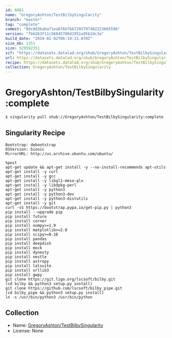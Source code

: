 ```yaml
---
id: 6081
name: "GregoryAshton/TestBilbySingularity"
branch: "master"
tag: "complete"
commit: "0dc8d3baba71ea676b7bb7293797482223665596"
version: "fb6263f11c56045708d1951a95b2dc3a"
build_date: "2019-01-02T06:19:31.070Z"
size_mb: 1151
size: 529592351
sif: "https://datasets.datalad.org/shub/GregoryAshton/TestBilbySingularity/complete/2019-01-02-0dc8d3ba-fb6263f1/fb6263f11c56045708d1951a95b2dc3a.simg"
url: https://datasets.datalad.org/shub/GregoryAshton/TestBilbySingularity/complete/2019-01-02-0dc8d3ba-fb6263f1/
recipe: https://datasets.datalad.org/shub/GregoryAshton/TestBilbySingularity/complete/2019-01-02-0dc8d3ba-fb6263f1/Singularity
collection: GregoryAshton/TestBilbySingularity
---
```


# GregoryAshton/TestBilbySingularity:complete

```bash
$ singularity pull shub://GregoryAshton/TestBilbySingularity:complete
```

## Singularity Recipe

```singularity
Bootstrap: debootstrap
OSVersion: bionic
MirrorURL: http://us.archive.ubuntu.com/ubuntu/

%post
apt-get update && apt-get install -y --no-install-recommends apt-utils
apt-get install -y curl
apt-get install -y gcc
apt-get install -y libgl1-mesa-glx
apt-get install -y libdpkg-perl
apt-get install -y python3
apt-get install -y python3-dev
apt-get install -y python3-distutils
apt-get install -y git
curl -sS https://bootstrap.pypa.io/get-pip.py | python3
pip install --upgrade pip
pip install future
pip install corner
pip install numpy>=1.9
pip install matplotlib>=2.0
pip install scipy>=0.16
pip install pandas
pip install deepdish
pip install mock
pip install dynesty
pip install nestle
pip install astropy
pip install lalsuite
pip install urllib3
pip install gwpy
git clone https://git.ligo.org/lscsoft/bilby.git
(cd bilby && python3 setup.py install)
git clone https://github.com/lscsoft/bilby_pipe.git
(cd bilby_pipe && python3 setup.py install)
ln -s /usr/bin/python3 /usr/bin/python
```

## Collection

 - Name: [GregoryAshton/TestBilbySingularity](https://github.com/GregoryAshton/TestBilbySingularity)
 - License: None

